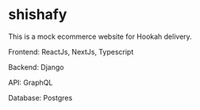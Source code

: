 # shishafy

This is a mock ecommerce website for Hookah delivery.

Frontend: ReactJs, NextJs, Typescript

Backend: Django

API: GraphQL

Database: Postgres
